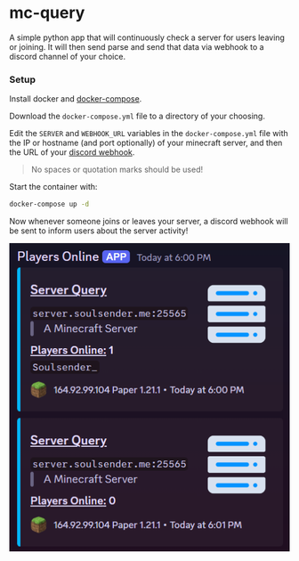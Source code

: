 # mc-query
A simple python app that will continuously check a server for users leaving or joining. It will then send parse and send that data via webhook to a discord channel of your choice.

### Setup
Install docker and [docker-compose](https://docs.docker.com/compose/install/).

Download the `docker-compose.yml` file to a directory of your choosing.

Edit the `SERVER` and `WEBHOOK_URL` variables in the `docker-compose.yml` file with the IP or hostname (and port optionally) of your minecraft server, and then the URL of your [discord webhook](https://support.discord.com/hc/en-us/articles/228383668-Intro-to-Webhooks).
> No spaces or quotation marks should be used!

Start the container with:
```sh
docker-compose up -d
```
Now whenever someone joins or leaves your server, a discord webhook will be sent to inform users about the server activity!

![](example.png)